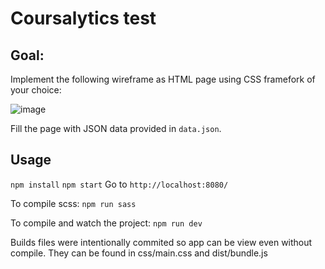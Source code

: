 # Coursalytics test

## Goal:
Implement the following wireframe as HTML page using CSS framefork of
your choice:

![image](https://raw.githubusercontent.com/vs-adm/ca-test-task/master/img.png)

Fill the page with JSON data provided in `data.json`.

## Usage

`npm install`
`npm start`
Go to `http://localhost:8080/`

To compile scss:
`npm run sass`

To compile and watch the project:
`npm run dev`

Builds files were intentionally commited so app can be view even without compile.
They can be found in css/main.css and dist/bundle.js


